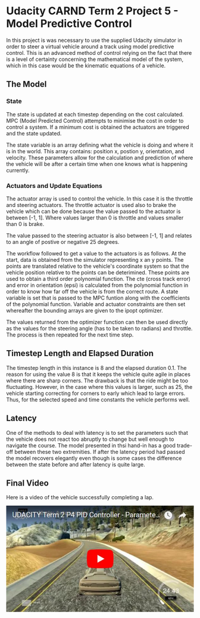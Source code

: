 # Udacity CARND Term 2 Project 5 - Model Predictive Control

[//]: # (Image References)
[image1]: https://raw.githubusercontent.com/ruanvdm11/Ruan_CARND_Term2_PROJ4/master/Reference%20Images/VideoScreenshot.JPG "Video1"

In this project is was necessary to use the supplied Udacity simulator in order to steer a virtual vehicle around a track using model predictive control. This is an advanced method of control relying on the fact that there is a level of certainty concerning the mathematical model of the system, which in this case would be the kinematic equations of a vehicle.

## The Model
### State
The state is updated at each timestep depending on the cost calculated. MPC (Model Predicted Control) attempts to minimise the cost in order to control a system. If a minimum cost is obtained the actuators are triggered and the state updated.

The state variable is an array defining what the vehicle is doing and where it is in the world. This array contains: position x, postion y, orientation, and velocity. These parameters allow for the calculation and prediction of where the vehicle will be after a certain time when one knows what is happening currently.

### Actuators and Update Equations
The actuator array is used to control the vehicle. In this case it is the throttle and steering actuators. The throttle actuator is used also to brake the vehicle which can be done because the value passed to the actuator is between [-1, 1]. Where values larger than 0 is throttle and values smaller than 0 is brake.

The value passed to the steering actuator is also between [-1, 1] and relates to an angle of postive or negative 25 degrees.

The workflow followed to get a value to the actuators is as follows. At the start, data is obtained from the simulator representing x an y points. The points are translated relative to the vehicle's coordinate system so that the vehicle position relative to the points can be deterimined. These points are used to obtain a third order polynomial function. The cte (cross track error) and error in orientation (epsi) is calculated from the polynomial function in order to know how far off the vehicle is from the correct route. A state variable is set that is passed to the MPC funtion along with the coefficients of the polynomial function. Variable and actuator constraints are then set whereafter the bounding arrays are given to the ipopt optimizer.

The values returned from the optimizer function can then be used directly as the values for the steering angle (has to be taken to radians) and throttle. The process is then repeated for the next time step.

## Timestep Length and Elapsed Duration
The timestep length in this instance is 8 and the elapsed duration 0.1. The reason for using the value 8 is that it keeps the vehicle quite agile in places where there are sharp corners. The drawback is that the ride might be too fluctuating. However, in the case where this values is larger, such as 25, the vehicle starting correcting for corners to early which lead to large errors. Thus, for the selected speed and time constants the vehicle performs well.

## Latency
One of the methods to deal with latency is to set the parameters such that the vehicle does not react too abruptly to change but well enough to navigate the course. The model presented in thsi hand-in has a good trade-off between these two extremities. If after the latency period had passed the model recovers elegantly even though is some cases the difference between the state before and after latency is quite large.

## Final Video
Here is a video of the vehicle successfully completing a lap.

[![alt text][image1]](https://youtu.be/q8RFOOAbhjQ)
